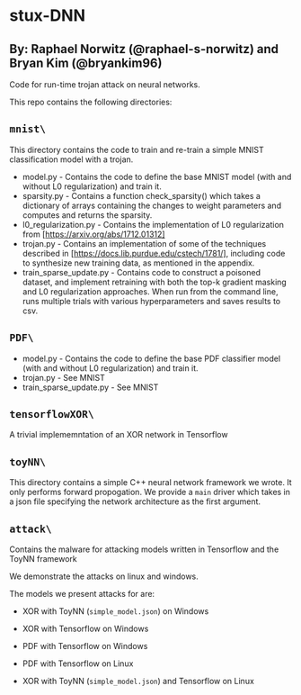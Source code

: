 # stux-DNN
## By: Raphael Norwitz (@raphael-s-norwitz) and Bryan Kim (@bryankim96)

Code for run-time trojan attack on neural networks.

This repo contains the following directories:

## `mnist\`

This directory contains the code to train and re-train a simple MNIST classification model with a trojan.

* model.py  - Contains the code to define the base MNIST model (with and without L0 regularization) and train it.
* sparsity.py - Contains a function check_sparsity() which takes a dictionary of arrays containing the changes to weight parameters and computes and returns the sparsity.
* l0_regularization.py - Contains the implementation of L0 regularization from [https://arxiv.org/abs/1712.01312]
* trojan.py - Contains an implementation of some of the techniques described in [https://docs.lib.purdue.edu/cstech/1781/], including code to synthesize new training data, as mentioned in the appendix.
* train_sparse_update.py - Contains code to construct a poisoned dataset, and implement retraining with both the top-k gradient masking and L0 regularization approaches. When run from the command line, runs multiple trials with various hyperparameters and saves results to csv.

## `PDF\`

* model.py  - Contains the code to define the base PDF classifier model (with and without L0 regularization) and train it.
* trojan.py - See MNIST
* train_sparse_update.py - See MNIST

## `tensorflowXOR\`

A trivial implememntation of an XOR network in Tensorflow

## `toyNN\`

This directory contains a simple C++ neural network framework we wrote. 
It only performs forward propogation. 
We provide a `main` driver which takes in a json file specifying the network architecture as the first argument.  

## `attack\`

Contains the malware for attacking models written in Tensorflow and the ToyNN framework

We demonstrate the attacks on linux and windows.

The models we present attacks for are:

- XOR with ToyNN (`simple_model.json`) on Windows
- XOR with Tensorflow on Windows
- PDF with Tensorflow on Windows

- PDF with Tensorflow on Linux
- XOR with ToyNN (`simple_model.json`) and Tensorflow on Linux
